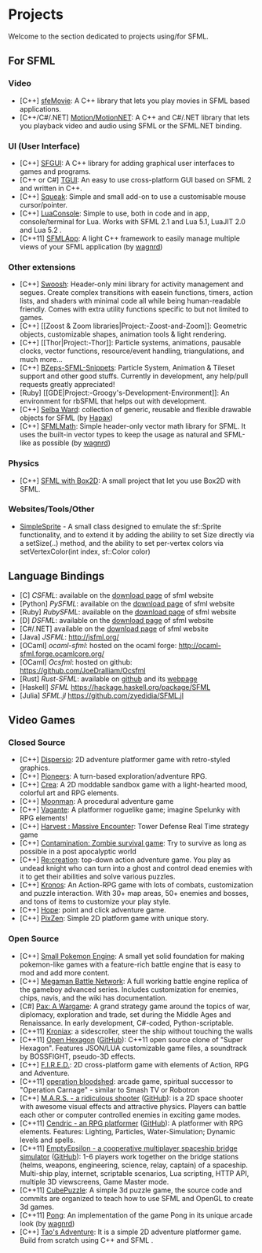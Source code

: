 # Projects

Welcome to the section dedicated to projects using/for SFML.

## For SFML

### Video
* [C++] [sfeMovie](http://sfemovie.yalir.org/): A C++ library that lets you play movies in SFML based applications.
* [C++/C#/.NET] [Motion/MotionNET](http://en.sfml-dev.org/forums/index.php?topic=16221.0): A C++ and C#/.NET library that lets you playback video and audio using SFML or the SFML.NET binding.

### UI (User Interface)
* [C++] [SFGUI](http://sfgui.sfml-dev.de/): A C++ library for adding graphical user interfaces to games and programs.
* [C++ or C#] [TGUI](http://tgui.eu/): An easy to use cross-platform GUI based on SFML 2 and written in C++.
* [C++] [Squeak](http://en.sfml-dev.org/forums/index.php?topic=14428.0): Simple and small add-on to use a customisable mouse cursor/pointer.
* [C++] [LuaConsole](http://en.sfml-dev.org/forums/index.php?topic=15962.msg114040#msg114040): Simple to use, both in code and in app, console/terminal for Lua. Works with SFML 2.1 and Lua 5.1, LuaJIT 2.0 and Lua 5.2 .
* [C++11] [SFMLApp](https://github.com/wagnrd/SFMLMath): A light C++ framework to easily manage multiple views of your SFML application (by [wagnrd](https://github.com/wagnrd))

### Other extensions
* [C++] [Swoosh](https://github.com/TheMaverickProgrammer/Swoosh): Header-only mini library for activity management and segues. Create complex transitions with easein functions, timers, action lists, and shaders with minimal code all while being human-readable friendly. Comes with extra utility functions specific to but not limited to games.
* [C++] [[Zoost & Zoom libraries|Project:-Zoost-and-Zoom]]: Geometric objects, customizable shapes, animation tools & light rendering.
* [C++] [[Thor|Project:-Thor]]: Particle systems, animations, pausable clocks, vector functions, resource/event handling, triangulations, and much more...
* [C++] [BZeps-SFML-Snippets](https://github.com/BarrensZeppelin/BZeps-SFML-Snippets): Particle System, Animation & Tileset support and other good stuffs. Currently in development, any help/pull requests greatly appreciated!
* [Ruby] [[GDE|Project:-Groogy's-Development-Environment]]: An environment for rbSFML that helps out with development.
* [C++] [Selba Ward](http://en.sfml-dev.org/forums/index.php?topic=19496): collection of generic, reusable and flexible drawable objects for SFML (by [Hapax](https://github.com/hapaxia))
* [C++] [SFMLMath](https://github.com/wagnrd/SFMLMath): Simple header-only vector math library for SFML. It uses the built-in vector types to keep the usage as natural and SFML-like as possible (by [wagnrd](https://github.com/wagnrd))

### Physics
* [C++] [SFML with Box2D](https://github.com/Krozark/Ekiis): A small project that let you use Box2D with SFML.

### Websites/Tools/Other
* [SimpleSprite](http://en.sfml-dev.org/forums/index.php?topic=10491.0) - A small class designed to emulate the sf::Sprite functionality, and to extend it by adding the ability to set Size directly via a setSize(..) method, and the ability to set per-vertex colors via setVertexColor(int index, sf::Color color)

## Language Bindings

* [C] *CSFML*: available on the [download page](http://www.sfml-dev.org/download.php) of sfml website
* [Python] *PySFML*: available on the [download page](http://www.sfml-dev.org/download.php) of sfml website
* [Ruby] *RubySFML*: available on the [download page](http://www.sfml-dev.org/download.php) of sfml website
* [D] *DSFML*: available on the [download page](http://www.sfml-dev.org/download.php) of sfml website
* [C#/.NET] available on the [download page](http://www.sfml-dev.org/download.php) of sfml website
* [Java] *JSFML*: http://jsfml.org/
* [OCaml] *ocaml-sfml*: hosted on the ocaml forge: http://ocaml-sfml.forge.ocamlcore.org/
* [OCaml] *Ocsfml*: hosted on github: https://github.com/JoeDralliam/Ocsfml
* [Rust] *Rust-SFML*: available on [github](https://github.com/JeremyLetang/rust-sfml) and its [webpage](http://rust-sfml.org)
* [Haskell] *SFML* https://hackage.haskell.org/package/SFML
* [Julia] *SFML.jl* https://github.com/zyedidia/SFML.jl

## Video Games
### Closed Source
* [C++] [Dispersio](http://store.steampowered.com/app/563180): 2D adventure platformer game with retro-styled graphics.
* [C++] [Pioneers](http://www.pioneersgame.com/): A turn-based exploration/adventure RPG.
* [C++] [Crea](http://www.playcrea.com/): A 2D moddable sandbox game with a light-hearted mood, colorful art and RPG elements. 
* [C++] [Moonman](http://moonman.io): A procedural adventure game
* [C++] [Vagante](http://vagantegame.com/): A platformer roguelike game; imagine Spelunky with RPG elements! 
* [C++] [Harvest : Massive Encounter](http://www.oxeyegames.com/harvest/): Tower Defense Real Time strategy game
* [C++] [Contamination: Zombie survival game](http://foxfiredev.net/portfolio/zombie-survival-game-2d/): Try to survive as long as possible in a post apocalyptic world
* [C++] [Re:creation](https://eliasdaler.wordpress.com/2014/10/19/recreation-info-press-kit/): top-down action adventure game. You play as undead knight who can turn into a ghost and control dead enemies with it to get their abilities and solve various puzzles.
* [C++] [Kronos](http://www.indiedb.com/games/kronos): An Action-RPG game with lots of combats, customization and puzzle interaction. With 30+ map areas, 50+ enemies and bosses, and tons of items to customize your play style.
* [C++] [Hope](http://hope.glusoft.com/): point and click adventure game. 
* [C++] [PixZen](http://www.indiedb.com/games/pixzen): Simple 2D platform game with unique story.

### Open Source
* [C++] [Small Pokemon Engine](https://github.com/TheMaverickProgrammer/PokemonHeartGold-Swoosh): A small yet solid foundation for making pokemon-like games with a feature-rich battle engine that is easy to mod and add more content.
* [C++] [Megaman Battle Network](https://github.com/TheMaverickProgrammer/battlenetwork): A full working battle engine replica of the gameboy advanced series. Includes customization for enemies, chips, navis, and the wiki has documentation.
* [C#] [Pax: A Wargame](http://paxgame.sourceforge.net): A grand strategy game around the topics of war, diplomacy, exploration and trade, set during the Middle Ages and Renaissance. In early development, C#-coded, Python-scriptable.
* [C++11] [Kroniax](http://github.com/AlexAUT/Kroniax_Cpp): a sidescroller, steer the ship without touching the walls
* [C++11] [Open Hexagon](http://vittorioromeo.info/projects.html) ([GitHub](https://github.com/SuperV1234/SSVOpenHexagon)): C++11 open source clone of "Super Hexagon". Features JSON/LUA customizable game files, a soundtrack by BOSSFIGHT, pseudo-3D effects.
* [C++] [F.I.R.E.D.](https://github.com/achpile/fired/): 2D cross-platform game with elements of Action, RPG and Adventure.
* [C++11] [operation bloodshed](https://github.com/SuperV1234/SSVBloodshed): arcade game, spiritual successor to "Operation Carnage" - similar to Smash TV or Robotron
* [C++] [M.A.R.S. - a ridiculous shooter](http://mars-game.sourceforge.net/) ([GitHub](https://github.com/thelaui/M.A.R.S.)): is a 2D space shooter with awesome visual effects and attractive physics. Players can battle each other or computer controlled enemies in exciting game modes.
* [C++11] [Cendric - an RPG platformer](http://cendric.ch/) ([GitHub](https://github.com/Tizian/Cendric2)): A platformer with RPG elements. Features: Lighting, Particles, Water-Simulation; Dynamic levels and spells.
* [C++11] [EmptyEpsilon - a cooperative multiplayer spaceship bridge simulator](http://emptyepsilon.org) ([GitHub](https://github.com/daid/EmptyEpsilon)): 1-6 players work together on the bridge stations (helms, weapons, engineering, science, relay, captain) of a spaceship. Multi-ship play, internet, scriptable scenarios, Lua scripting, HTTP API, multiple 3D viewscreens, Game Master mode.
* [C++11] [CubePuzzle](https://github.com/Dandarawy/OpenGLPuzzleGame): A simple 3d puzzle game, the source code and commits are organized to teach how to use SFML and OpenGL to create 3d games.
* [C++11] [Pong](https://github.com/wagnrd/Pong): An implementation of the game Pong in its unique arcade look (by [wagnrd](https://github.com/wagnrd))
* [C++] [Tao's Adventure](https://github.com/shaswata56/Taos-Adventure): It is a simple 2D adventure platformer game. Build from scratch using C++ and SFML .